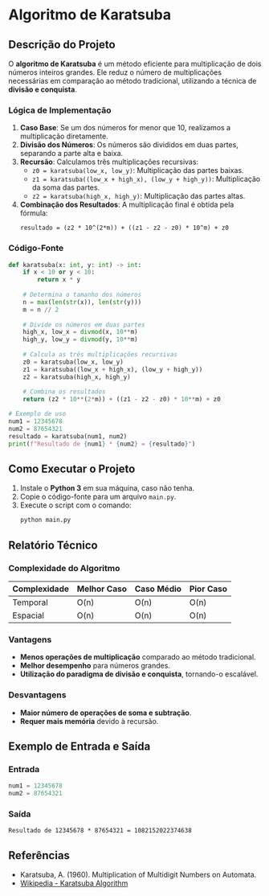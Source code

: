 # Algoritmo de Karatsuba

## Descrição do Projeto
O **algoritmo de Karatsuba** é um método eficiente para multiplicação de dois números inteiros grandes. Ele reduz o número de multiplicações necessárias em comparação ao método tradicional, utilizando a técnica de **divisão e conquista**.

### Lógica de Implementação
1. **Caso Base**: Se um dos números for menor que 10, realizamos a multiplicação diretamente.
2. **Divisão dos Números**: Os números são divididos em duas partes, separando a parte alta e baixa.
3. **Recursão**: Calculamos três multiplicações recursivas:
   - `z0 = karatsuba(low_x, low_y)`: Multiplicação das partes baixas.
   - `z1 = karatsuba((low_x + high_x), (low_y + high_y))`: Multiplicação da soma das partes.
   - `z2 = karatsuba(high_x, high_y)`: Multiplicação das partes altas.
4. **Combinação dos Resultados**: A multiplicação final é obtida pela fórmula:
   ```
   resultado = (z2 * 10^(2*m)) + ((z1 - z2 - z0) * 10^m) + z0
   ```

### Código-Fonte
```python
def karatsuba(x: int, y: int) -> int:
    if x < 10 or y < 10:
        return x * y
    
    # Determina o tamanho dos números
    n = max(len(str(x)), len(str(y)))
    m = n // 2
    
    # Divide os números em duas partes
    high_x, low_x = divmod(x, 10**m)
    high_y, low_y = divmod(y, 10**m)
    
    # Calcula as três multiplicações recursivas
    z0 = karatsuba(low_x, low_y)
    z1 = karatsuba((low_x + high_x), (low_y + high_y))
    z2 = karatsuba(high_x, high_y)
    
    # Combina os resultados
    return (z2 * 10**(2*m)) + ((z1 - z2 - z0) * 10**m) + z0

# Exemplo de uso
num1 = 12345678
num2 = 87654321
resultado = karatsuba(num1, num2)
print(f"Resultado de {num1} * {num2} = {resultado}")
```

## Como Executar o Projeto
1. Instale o **Python 3** em sua máquina, caso não tenha.
2. Copie o código-fonte para um arquivo `main.py`.
3. Execute o script com o comando:
   ```sh
   python main.py
   ```

## Relatório Técnico
### Complexidade do Algoritmo

| Complexidade | Melhor Caso | Caso Médio | Pior Caso |
|--------------|-------------|------------|-----------|
| Temporal     | O(n)        | O(n)       | O(n)      |
| Espacial     | O(n)        | O(n)       | O(n)      |

### Vantagens
- **Menos operações de multiplicação** comparado ao método tradicional.
- **Melhor desempenho** para números grandes.
- **Utilização do paradigma de divisão e conquista**, tornando-o escalável.

### Desvantagens
- **Maior número de operações de soma e subtração**.
- **Requer mais memória** devido à recursão.

## Exemplo de Entrada e Saída

### Entrada
```python
num1 = 12345678
num2 = 87654321
```

### Saída
```
Resultado de 12345678 * 87654321 = 1082152022374638
```



## Referências
- Karatsuba, A. (1960). Multiplication of Multidigit Numbers on Automata.
- [Wikipedia - Karatsuba Algorithm](https://en.wikipedia.org/wiki/Karatsuba_algorithm)

